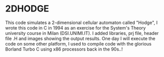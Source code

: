 # 2DHODGE
This code simulates a 2-dimensional cellular automaton called "Hodge", I wrote this code in C in 1994 as an exercise for the System's Theory university course in Milan (DSI.UNIMI.IT). I added libraries, prj file, header file .H and images showing the output results. One day I will execute the code on some other platform, I used to compile code with the glorious Borland Turbo C using x86 processors back in the 90s..!
